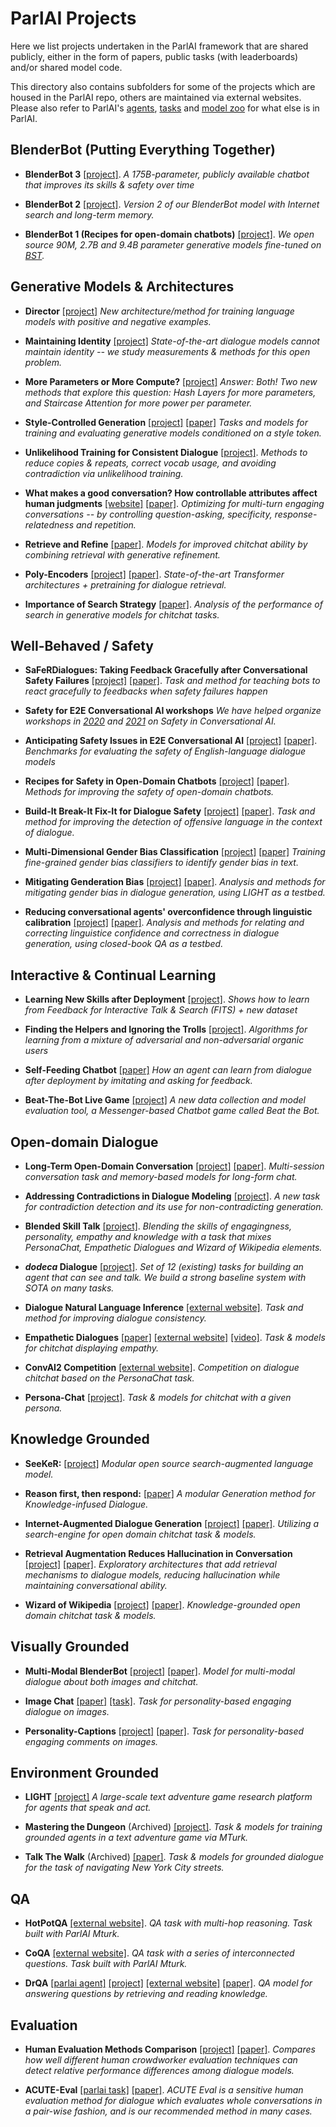 # ParlAI Projects

Here we list projects undertaken in the ParlAI framework that are shared publicly, either in the form of papers, public tasks (with leaderboards) and/or shared model code.

This directory also contains subfolders for some of the projects which are housed in the ParlAI repo, others are maintained via external websites. Please also refer to ParlAI's [agents](https://github.com/facebookresearch/ParlAI/tree/main/parlai/agents), [tasks](https://github.com/facebookresearch/ParlAI/tree/main/parlai/tasks) and [model zoo](https://github.com/facebookresearch/ParlAI/tree/main/parlai/zoo) for what else is in ParlAI.

## BlenderBot (Putting Everything Together)

- **BlenderBot 3** [[project]](http://parl.ai/projects/bb3).
  _A 175B-parameter, publicly available chatbot that improves its skills & safety over time_

- **BlenderBot 2** [[project]](http://parl.ai/projects/blenderbot2).
  _Version 2 of our BlenderBot model with Internet search and long-term memory._

- **BlenderBot 1 (Recipes for open-domain chatbots)** [[project]](https://parl.ai/projects/recipes).
  _We open source 90M, 2.7B and 9.4B parameter generative models fine-tuned on [BST](https://parl.ai/projects/bst/)._


## Generative Models & Architectures 

- **Director** [[project]](https://parl.ai/projects/director/) _New architecture/method for training language models with positive and negative examples._

- **Maintaining Identity** [[project]](https://github.com/facebookresearch/ParlAI/tree/main/projects/light_whoami/) _State-of-the-art dialogue models cannot maintain identity -- we study measurements & methods for this open problem._

- **More Parameters or More Compute?** [[project]](https://github.com/facebookresearch/ParlAI/tree/main/projects/params_vs_compute) _Answer: Both! Two new methods that explore this question: Hash Layers for more parameters, and Staircase Attention for more power per parameter._

- **Style-Controlled Generation** [[project]](https://github.com/facebookresearch/ParlAI/tree/main/projects/style_gen) [[paper]](https://arxiv.org/abs/2009.10855) _Tasks and models for training and evaluating generative models conditioned on a style token._

- **Unlikelihood Training for Consistent Dialogue** [[project]](https://parl.ai/projects/dialogue_unlikelihood/).
  _Methods to reduce copies & repeats, correct vocab usage, and avoiding contradiction via unlikelihood training._

- **What makes a good conversation? How controllable attributes affect human judgments** [[website]](https://github.com/facebookresearch/ParlAI/tree/main/projects/controllable_dialogue) [[paper]](https://arxiv.org/abs/1902.08654).
  _Optimizing for multi-turn engaging conversations -- by controlling question-asking, specificity, response-relatedness and repetition._

- **Retrieve and Refine** [[paper]](https://arxiv.org/abs/1808.04776).
  _Models for improved chitchat ability by combining retrieval with generative refinement._

- **Poly-Encoders** [[project]](https://parl.ai/projects/polyencoder/) [[paper]](https://arxiv.org/abs/1905.01969).
  _State-of-the-art Transformer architectures + pretraining for dialogue retrieval._

- **Importance of Search Strategy** [[paper]](https://arxiv.org/abs/1811.00907).
  _Analysis of the performance of search in generative models for chitchat tasks._
  
## <a id="well-behaved">Well-Behaved</a> / Safety

- **SaFeRDialogues: Taking Feedback Gracefully after Conversational Safety Failures** [[project]](https://parl.ai/projects/saferdialogues/) [[paper]](https://arxiv.org/abs/2110.07518).
  _Task and method for teaching bots to react gracefully to feedbacks when safety failures happen_

- **Safety for E2E Conversational AI workshops** _We have helped organize workshops in [2020](https://emdinan1.medium.com/a-recap-of-the-first-workshop-on-safety-for-conversational-ai-98201d257530) and [2021](https://sites.google.com/view/safety4convai/home) on Safety in Conversational AI._
  
- **Anticipating Safety Issues in E2E Conversational AI** [[project]](https://parl.ai/projects/safety_bench/) [[paper]](https://arxiv.org/abs/2107.03451).
  _Benchmarks for evaluating the safety of English-language dialogue models_

- **Recipes for Safety in Open-Domain Chatbots** [[project]](https://parl.ai/projects/safety_recipes/) [[paper]](https://arxiv.org/abs/2010.07079).
  _Methods for improving the safety of open-domain chatbots._

- **Build-It Break-It Fix-It for Dialogue Safety** [[project]](https://parl.ai/projects/dialogue_safety/) [[paper]](https://arxiv.org/abs/1908.06083).
  _Task and method for improving the detection of offensive language in the context of dialogue._

- **Multi-Dimensional Gender Bias Classification** [[project]](https://parl.ai/projects/md_gender/) [[paper]](https://arxiv.org/abs/2005.00614)
  _Training fine-grained gender bias classifiers to identify gender bias in text._

- **Mitigating Genderation Bias** [[project]](https://parl.ai/projects/genderation_bias/) [[paper]](https://arxiv.org/abs/1911.03842).
  _Analysis and methods for mitigating gender bias in dialogue generation, using LIGHT as a testbed._

- **Reducing conversational agents' overconfidence through linguistic calibration** [[project]](https://github.com/facebookresearch/ParlAI/tree/main/projects/metacognition) [[paper]](https://arxiv.org/abs/2012.14983).
  _Analysis and methods for relating and correcting linguistice confidence and correctness in dialogue generation, using closed-book QA as a testbed._

  
## Interactive & Continual Learning

- **Learning New Skills after Deployment** [[project]](http://parl.ai/projects/fits).
  _Shows how to learn from Feedback for Interactive Talk & Search (FITS) + new dataset_

- **Finding the Helpers and Ignoring the Trolls** [[project]](http://parl.ai/projects/trollhunting).
  _Algorithms for learning from a mixture of adversarial and non-adversarial organic users_

- **Self-Feeding Chatbot** [[paper]](https://arxiv.org/abs/1901.05415)
  _How an agent can learn from dialogue after deployment by imitating and asking for feedback._

- **Beat-The-Bot Live Game** [[project]](https://parl.ai/projects/beat_the_bot/)
  _A new data collection and model evaluation tool, a Messenger-based Chatbot game called Beat the Bot._


## Open-domain Dialogue

- **Long-Term Open-Domain Conversation** [[project]](http://parl.ai/projects/msc) [[paper]](https://arxiv.org/abs/2107.07567).
  _Multi-session conversation task and memory-based models for long-form chat._

- **Addressing Contradictions in Dialogue Modeling** [[project]](https://parl.ai/projects/contradiction).
  _A new task for contradiction detection and its use for non-contradicting generation._

- **Blended Skill Talk** [[project]](https://parl.ai/projects/bst/).
  _Blending the skills of engagingness, personality, empathy and knowledge with a task that mixes PersonaChat, Empathetic Dialogues and Wizard of Wikipedia elements._

- **_dodeca_ Dialogue** [[project]](https://parl.ai/projects/dodecadialogue/).
  _Set of 12 (existing) tasks for building an agent that can see and talk. We build a strong baseline system with SOTA on many tasks._

- **Dialogue Natural Language Inference** [[external website]](https://wellecks.github.io/dialogue_nli/).
  _Task and method for improving dialogue consistency._

- **Empathetic Dialogues** [[paper]](https://arxiv.org/abs/1811.00207) [[external website]](https://github.com/facebookresearch/EmpatheticDialogues) [[video]](https://ai.facebook.com/blog/making-conversation-models-more-empathetic/).
_Task & models for chitchat displaying empathy._

- **ConvAI2 Competition** [[external website]](http://convai.io/).
_Competition on dialogue chitchat based on the PersonaChat task._

- **Persona-Chat** [[project]](https://github.com/facebookresearch/ParlAI/tree/main/projects/personachat).
_Task & models for chitchat with a given persona._


## Knowledge Grounded

- **SeeKeR:** [[project]](http://parl.ai/projects/seeker) _Modular open source search-augmented language model._

- **Reason first, then respond:** [[paper]](https://arxiv.org/abs/2111.05204) _A modular Generation method for Knowledge-infused Dialogue._

- **Internet-Augmented Dialogue Generation** [[project]](http://parl.ai/projects/sea) [[paper]](https://arxiv.org/abs/2107.07566).
  _Utilizing a search-engine for open domain chitchat task & models._

- **Retrieval Augmentation Reduces Hallucination in Conversation** [[project]](http://parl.ai/projects/hallucination/) [[paper]](https://arxiv.org/abs/2104.07567). _Exploratory architectures that add retrieval mechanisms to dialogue models, reducing hallucination while maintaining conversational ability._

- **Wizard of Wikipedia** [[project]](http://parl.ai/projects/wizard_of_wikipedia/) [[paper]](https://openreview.net/forum?id=r1l73iRqKm).
  _Knowledge-grounded open domain chitchat task & models._


## Visually Grounded

- **Multi-Modal BlenderBot** [[project]](https://github.com/facebookresearch/ParlAI/tree/main/projects/multimodal_blenderbot/) [[paper]](https://arxiv.org/abs/2010.01082). _Model for multi-modal dialogue about both images and chitchat._

- **Image Chat** [[paper]](https://klshuster.github.io/image_chat/) [[task]](https://github.com/facebookresearch/ParlAI/tree/main/parlai/tasks/image_chat).
  _Task for personality-based engaging dialogue on images._

- **Personality-Captions** [[project]](http://parl.ai/projects/personality_captions/) [[paper]](https://arxiv.org/abs/1810.10665).
  _Task for personality-based engaging comments on images._


## Environment Grounded

- **LIGHT** [[project]](http://parl.ai/projects/light/)
_A large-scale text adventure game research platform for agents that speak and act._

- **Mastering the Dungeon** (Archived) [[project]](https://github.com/facebookresearch/ParlAI/tree/main/projects/mastering_the_dungeon).
_Task & models for training grounded agents in a text adventure game via MTurk._

- **Talk The Walk** (Archived) [[paper]](https://arxiv.org/abs/1807.03367).
_Task & models for grounded dialogue for the task of navigating New York City streets._

## QA

- **HotPotQA** [[external website]](https://hotpotqa.github.io/).
_QA task with multi-hop reasoning. Task built with ParlAI Mturk._

- **CoQA** [[external website]](https://stanfordnlp.github.io/coqa/).
_QA task with a series of interconnected questions. Task built with ParlAI Mturk._

- **DrQA** [[parlai agent]](https://github.com/facebookresearch/ParlAI/tree/main/parlai/agents/drqa) [[project]](https://github.com/facebookresearch/ParlAI/tree/main/projects/drqa) [[external website]](https://github.com/facebookresearch/DrQA) [[paper]](https://arxiv.org/abs/1704.00051).
_QA model for answering questions by retrieving and reading knowledge._

## Evaluation

- **Human Evaluation Methods Comparison** [[project]](https://parl.ai/projects/humaneval) [[paper]](https://arxiv.org/abs/2201.04723).
_Compares how well different human crowdworker evaluation techniques can detect relative performance differences among dialogue models._

- **ACUTE-Eval** [[parlai task]](https://github.com/facebookresearch/ParlAI/tree/main/parlai/crowdsourcing/tasks/acute_eval) [[paper]](https://arxiv.org/abs/1909.03087).
_ACUTE Eval is a sensitive human evaluation method for dialogue which evaluates whole conversations in a pair-wise fashion, and is our recommended method in many cases._

